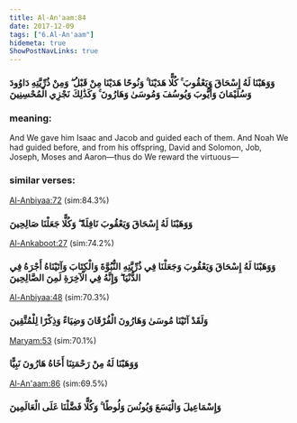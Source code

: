 ```yaml
---
title: Al-An'aam:84
date: 2017-12-09
tags: ["6.Al-An'aam"]
hidemeta: true 
ShowPostNavLinks: true 
---
```

### وَوَهَبْنَا لَهُ إِسْحَاقَ وَيَعْقُوبَ ۚ كُلًّا هَدَيْنَا ۚ وَنُوحًا هَدَيْنَا مِنْ قَبْلُ ۖ وَمِنْ ذُرِّيَّتِهِ دَاوُودَ وَسُلَيْمَانَ وَأَيُّوبَ وَيُوسُفَ وَمُوسَىٰ وَهَارُونَ ۚ وَكَذَٰلِكَ نَجْزِي الْمُحْسِنِينَ
### meaning: 
And We gave him Isaac and Jacob and guided each of them. And Noah We had guided before, and from his offspring, David and Solomon, Job, Joseph, Moses and Aaron—thus do We reward the virtuous—
### similar verses: 

[Al-Anbiyaa:72](/21/72) (sim:84.3%)

### وَوَهَبْنَا لَهُ إِسْحَاقَ وَيَعْقُوبَ نَافِلَةً ۖ وَكُلًّا جَعَلْنَا صَالِحِينَ

[Al-Ankaboot:27](/29/27) (sim:74.2%)

### وَوَهَبْنَا لَهُ إِسْحَاقَ وَيَعْقُوبَ وَجَعَلْنَا فِي ذُرِّيَّتِهِ النُّبُوَّةَ وَالْكِتَابَ وَآتَيْنَاهُ أَجْرَهُ فِي الدُّنْيَا ۖ وَإِنَّهُ فِي الْآخِرَةِ لَمِنَ الصَّالِحِينَ

[Al-Anbiyaa:48](/21/48) (sim:70.3%)

### وَلَقَدْ آتَيْنَا مُوسَىٰ وَهَارُونَ الْفُرْقَانَ وَضِيَاءً وَذِكْرًا لِلْمُتَّقِينَ

[Maryam:53](/19/53) (sim:70.1%)

### وَوَهَبْنَا لَهُ مِنْ رَحْمَتِنَا أَخَاهُ هَارُونَ نَبِيًّا

[Al-An'aam:86](/6/86) (sim:69.5%)

### وَإِسْمَاعِيلَ وَالْيَسَعَ وَيُونُسَ وَلُوطًا ۚ وَكُلًّا فَضَّلْنَا عَلَى الْعَالَمِينَ
